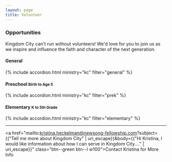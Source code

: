 ```yaml
---
layout: page
title: Volunteer
---
```

<!-- Not currently in use -->
### Opportunities

Kingdom City can't run without volunteers! We'd love for you to join us as we inspire and influence the faith and character of the next generation.

#### General

{% include accordion.html ministry="kc" filter="general" %}

#### Preschool <small>Birth to Age 5</small>

{% include accordion.html ministry="kc" filter="prek" %}

#### Elementary <small>K to 5th Grade</small>

{% include accordion.html ministry="kc" filter="elementary" %}

---

<a href="mailto:kristina.heckelman@newsong-fellowship.com?subject={{"Tell me more about Kingdom City" | uri_escape}}&body={{"Hi Kristina, I would like information about how I can serve in Kingdom City...." | uri_escape}}" class="btn--green btn--l w100">Contact Kristina for More Info</a>

